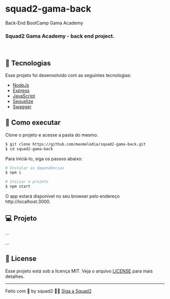 # squad2-gama-back
Back-End BootCamp Gama Academy


### Squad2 Gama Academy - back end project. 
<br>

## 🧪 Tecnologias

Esse projeto foi desenvolvido com as seguintes tecnologias:

- [NodeJs](https://nodejs.org)
- [Express](https://expressjs.com/)
- [JavaScript](https://www.javascript.com/)
- [Sequelize](https://sequelize.org/)
- [Swagger](https://swagger.io/)


## 🚀 Como executar

Clone o projeto e acesse a pasta do mesmo.

```bash
$ git clone https://github.com/maxmelodia/squad2-gama-back.git
$ cd squad2-gama-back
```

Para iniciá-lo, siga os passos abaixo:
```bash
# Instalar as dependências
$ npm i

# Iniciar o projeto
$ npm start
```

O app estará disponível no seu browser pelo endereço http://localhost:3000.

## 💻 Projeto

...

...


## 📝 License

Esse projeto está sob a licença MIT. Veja o arquivo [LICENSE](LICENSE.md) para mais detalhes.

---

Feito com :blue_heart: by squad2 👋🏻 [Siga a Squad2](https://squad2.com.br/)
